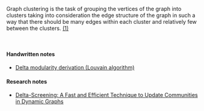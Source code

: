 Graph clustering is the task of grouping the vertices of the graph into clusters
taking into consideration the edge structure of the graph in such a way that
there should be many edges within each cluster and relatively few between the
clusters. [(1)]

[(1)]: https://www.sciencedirect.com/science/article/abs/pii/S1574013707000020

<br>


#### Handwritten notes

- [Delta modularity derivation (Louvain algorithm)](https://gist.github.com/wolfram77/a3c95cd94a38a100f9b075594a823928)


#### Research notes

- [Delta-Screening: A Fast and Efficient Technique to Update Communities in Dynamic Graphs](https://gist.github.com/wolfram77/c51f3580d7a76fa5c0a78491569df5ce)
